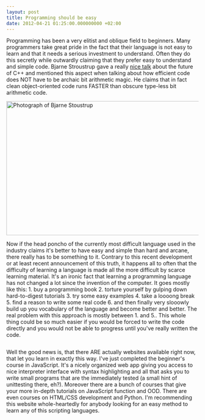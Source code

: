 ```yaml
---
layout: post
title: Programming should be easy
date: 2012-04-21 01:25:00.000000000 +02:00
---
```

Programming has been a very elitist and oblique field to beginners. Many programmers take great pride in the fact that their language is not easy to learn and that it needs a serious investment to understand. Often they do this secretly while outwardly claiming that they prefer easy to understand and simple code. Bjarne Stroustrup gave a really <a href="http://channel9.msdn.com/Events/GoingNative/GoingNative-2012/Keynote-Bjarne-Stroustrup-Cpp11-Style">nice talk</a> about the future of C++ and mentioned this aspect when talking about how efficient code does NOT have to be archaic bit arithmetic magic. He claims that in fact clean object-oriented code runs FASTER than obscure type-less bit arithmetic code.

<img src="{{ site.github.url | prepend:site.baseurl }}/images/2012-04-20-23h22_43.png" alt="Photograph of Bjarne Stoustrup" title="bjarne_stoustrup_going_native" width="674" height="351" class="size-full wp-image-560" />

Now if the head poncho of the currently most difficult language used in the industry claims it's better to have easy and simple than hard and arcane, there really has to be something to it. Contrary to this recent development or at least recent announcement of this truth, it happens all to often that the difficulty of learning a language is made all the more difficult by scarce learning material. It's an ironic fact that learning a programming language has not changed a lot since the invention of the computer. It goes mostly like this: 1. buy a programming book 2. torture yourself by gulping down hard-to-digest tutorials 3. try some easy examples 4. take a loooong break 5. find a reason to write some real code 6. and then finally very slooowly build up you vocabulary of the language and become better and better. The real problem with this approach is mostly between 1. and 5.. This whole thing could be so much easier if you would be forced to write the code directly and you would not be able to progress until you've really written the code.

<img src="http://richerramblings.files.wordpress.com/2012/01/codecademy-logo.png" alt="" />

Well the good news is, that there ARE actually websites available right now, that let you learn in exactly this way. I've just completed the beginner's course in JavaScript. It's a nicely organized web app giving you access to nice interpreter interface with syntax highlighting and all that asks you to write small programs that are the immediately tested (a small hint of unittesting there, eh?). Moreover there are a bunch of courses that give your more in-depth tutorials on JavaScript function and OOD. There are even courses on HTML/CSS development and Python. I'm recommending this website whole-heartedly for anybody looking for an easy method to learn any of this scripting languages.

